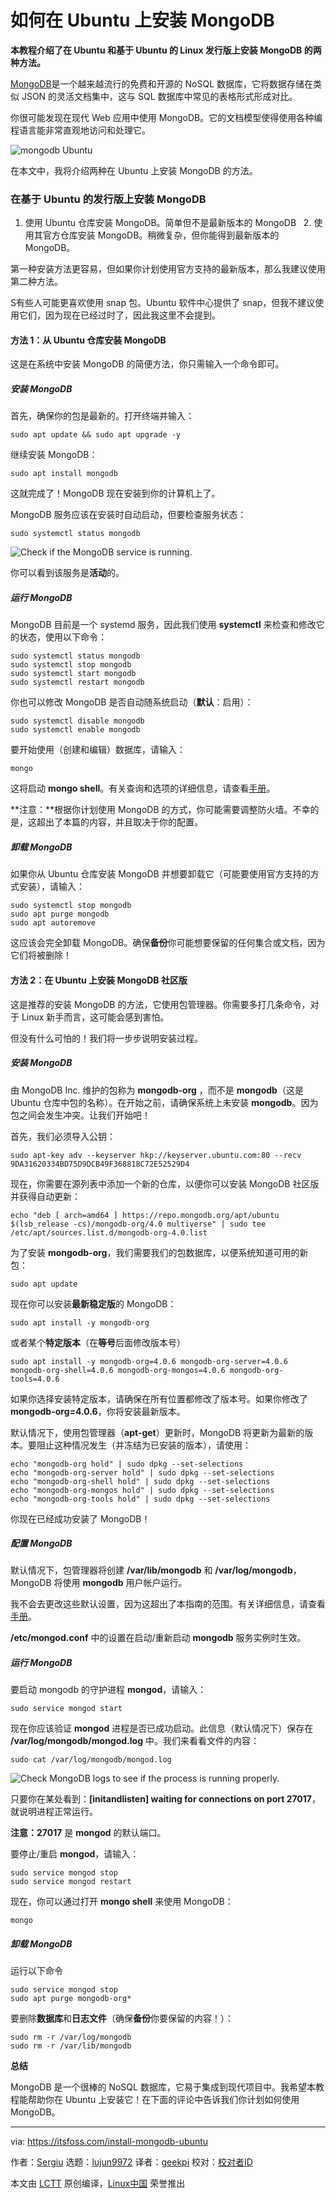 [#]: collector: (lujun9972)
[#]: translator: (geekpi)
[#]: reviewer: ( )
[#]: publisher: ( )
[#]: url: ( )
[#]: subject: (How to Install MongoDB on Ubuntu)
[#]: via: (https://itsfoss.com/install-mongodb-ubuntu)
[#]: author: (Sergiu https://itsfoss.com/author/sergiu/)

如何在 Ubuntu 上安装 MongoDB
======

**本教程介绍了在 Ubuntu 和基于 Ubuntu 的 Linux 发行版上安装 MongoDB 的两种方法。**

[MongoDB][1]是一个越来越流行的免费和开源的 NoSQL 数据库，它将数据存储在类似 JSON 的灵活文档集中，这与 SQL 数据库中常见的表格形式形成对比。

你很可能发现在现代 Web 应用中使用 MongoDB。它的文档模型使得使用各种编程语言能非常直观地访问和处理它。

![mongodb Ubuntu][2]

在本文中，我将介绍两种在 Ubuntu 上安装 MongoDB 的方法。

### 在基于 Ubuntu 的发行版上安装 MongoDB

  1. 使用 Ubuntu 仓库安装 MongoDB。简单但不是最新版本的 MongoDB
  2. 使用其官方仓库安装 MongoDB。稍微复杂，但你能得到最新版本的 MongoDB。



第一种安装方法更容易，但如果你计划使用官方支持的最新版本，那么我建议使用第二种方法。

S有些人可能更喜欢使用 snap 包。Ubuntu 软件中心提供了 snap，但我不建议使用它们，因为现在已经过时了，因此我这里不会提到。

#### 方法 1：从 Ubuntu 仓库安装 MongoDB

这是在系统中安装 MongoDB 的简便方法，你只需输入一个命令即可。

##### 安装 MongoDB

首先，确保你的包是最新的。打开终端并输入：

```
sudo apt update && sudo apt upgrade -y
```

继续安装 MongoDB：

```
sudo apt install mongodb
```

这就完成了！MongoDB 现在安装到你的计算机上了。

MongoDB 服务应该在安装时自动启动，但要检查服务状态：

```
sudo systemctl status mongodb
```

![Check if the MongoDB service is running.][3]

你可以看到该服务是**活动**的。

##### 运行 MongoDB

MongoDB 目前是一个 systemd 服务，因此我们使用 **systemctl** 来检查和修改它的状态，使用以下命令：

```
sudo systemctl status mongodb
sudo systemctl stop mongodb
sudo systemctl start mongodb
sudo systemctl restart mongodb
```

你也可以修改 MongoDB 是否自动随系统启动（**默认**：启用）：

```
sudo systemctl disable mongodb
sudo systemctl enable mongodb
```

要开始使用（创建和编辑）数据库，请输入：

```
mongo
```

这将启动 **mongo shell**。有关查询和选项的详细信息，请查看[手册][4]。

**注意：**根据你计划使用 MongoDB 的方式，你可能需要调整防火墙。不幸的是，这超出了本篇的内容，并且取决于你的配置。

##### 卸载 MongoDB

如果你从 Ubuntu 仓库安装 MongoDB 并想要卸载它（可能要使用官方支持的方式安装），请输入：

```
sudo systemctl stop mongodb
sudo apt purge mongodb
sudo apt autoremove
```

这应该会完全卸载 MongoDB。确保**备份**你可能想要保留的任何集合或文档，因为它们将被删除！

#### 方法 2：在 Ubuntu 上安装 MongoDB 社区版

这是推荐的安装 MongoDB 的方法，它使用包管理器。你需要多打几条命令，对于 Linux 新手而言，这可能会感到害怕。

但没有什么可怕的！我们将一步步说明安装过程。

##### 安装 MongoDB

由 MongoDB Inc. 维护的包称为 **mongodb-org** ，而不是 **mongodb**（这是 Ubuntu 仓库中包的名称）。在开始之前，请确保系统上未安装 **mongodb**。因为包之间会发生冲突。让我们开始吧！

首先，我们必须导入公钥：

```
sudo apt-key adv --keyserver hkp://keyserver.ubuntu.com:80 --recv 9DA31620334BD75D9DCB49F368818C72E52529D4
```

现在，你需要在源列表中添加一个新的仓库，以便你可以安装 MongoDB 社区版并获得自动更新：

```
echo "deb [ arch=amd64 ] https://repo.mongodb.org/apt/ubuntu $(lsb_release -cs)/mongodb-org/4.0 multiverse" | sudo tee /etc/apt/sources.list.d/mongodb-org-4.0.list
```

为了安装 **mongodb-org**，我们需要我们的包数据库，以便系统知道可用的新包：

```
sudo apt update
```

现在你可以安装**最新稳定版**的 MongoDB：

```
sudo apt install -y mongodb-org
```

或者某个**特定版本**（在**等号**后面修改版本号）

```
sudo apt install -y mongodb-org=4.0.6 mongodb-org-server=4.0.6 mongodb-org-shell=4.0.6 mongodb-org-mongos=4.0.6 mongodb-org-tools=4.0.6
```

如果你选择安装特定版本，请确保在所有位置都修改了版本号。如果你修改了 **mongodb-org=4.0.6**，你将安装最新版本。


默认情况下，使用包管理器（**apt-get**）更新时，MongoDB 将更新为最新的版本。要阻止这种情况发生（并冻结为已安装的版本），请使用：

```
echo "mongodb-org hold" | sudo dpkg --set-selections
echo "mongodb-org-server hold" | sudo dpkg --set-selections
echo "mongodb-org-shell hold" | sudo dpkg --set-selections
echo "mongodb-org-mongos hold" | sudo dpkg --set-selections
echo "mongodb-org-tools hold" | sudo dpkg --set-selections
```

你现在已经成功安装了 MongoDB！

##### 配置 MongoDB

默认情况下，包管理器将创建 **/var/lib/mongodb** 和 **/var/log/mongodb**，MongoDB 将使用 **mongodb** 用户帐户运行。

我不会去更改这些默认设置，因为这超出了本指南的范围。有关详细信息，请查看[手册][5]。

**/etc/mongod.conf** 中的设置在启动/重新启动 **mongodb** 服务实例时生效。


##### 运行 MongoDB

要启动 mongodb 的守护进程 **mongod**，请输入：

```
sudo service mongod start
```

现在你应该验证 **mongod** 进程是否已成功启动。此信息（默认情况下）保存在 **/var/log/mongodb/mongod.log** 中。我们来看看文件的内容：

```
sudo cat /var/log/mongodb/mongod.log
```

![Check MongoDB logs to see if the process is running properly.][6]

只要你在某处看到：**[initandlisten] waiting for connections on port 27017**，就说明进程正常运行。

**注意：27017** 是 **mongod** 的默认端口。

要停止/重启 **mongod**，请输入：

```
sudo service mongod stop
sudo service mongod restart
```

现在，你可以通过打开 **mongo shell** 来使用 MongoDB：

```
mongo
```

##### 卸载 MongoDB

运行以下命令

```
sudo service mongod stop
sudo apt purge mongodb-org*
```

要删除**数据库**和**日志文件**（确保**备份**你要保留的内容！）：

```
sudo rm -r /var/log/mongodb
sudo rm -r /var/lib/mongodb
```

**总结**

MongoDB 是一个很棒的 NoSQL 数据库，它易于集成到现代项目中。我希望本教程能帮助你在 Ubuntu 上安装它！在下面的评论中告诉我们你计划如何使用 MongoDB。

--------------------------------------------------------------------------------

via: https://itsfoss.com/install-mongodb-ubuntu

作者：[Sergiu][a]
选题：[lujun9972][b]
译者：[geekpi](https://github.com/geekpi)
校对：[校对者ID](https://github.com/校对者ID)

本文由 [LCTT](https://github.com/LCTT/TranslateProject) 原创编译，[Linux中国](https://linux.cn/) 荣誉推出

[a]: https://itsfoss.com/author/sergiu/
[b]: https://github.com/lujun9972
[1]: https://www.mongodb.com/
[2]: https://i1.wp.com/itsfoss.com/wp-content/uploads/2019/03/mongodb-ubuntu.jpeg?resize=800%2C450&ssl=1
[3]: https://i1.wp.com/itsfoss.com/wp-content/uploads/2019/02/mongodb_check_status.jpg?fit=800%2C574&ssl=1
[4]: https://docs.mongodb.com/manual/tutorial/getting-started/
[5]: https://docs.mongodb.com/manual/
[6]: https://i1.wp.com/itsfoss.com/wp-content/uploads/2019/02/mongodb_org_check_logs.jpg?fit=800%2C467&ssl=1
